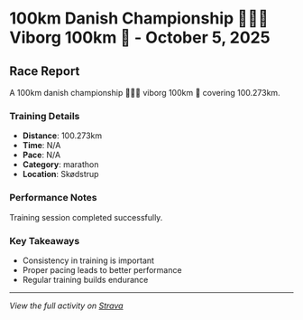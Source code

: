 # 100km Danish Championship 🏃🏼‍♂️ Viborg 100km 💪 - October 5, 2025

## Race Report

A 100km danish championship 🏃🏼‍♂️ viborg 100km 💪 covering 100.273km.

### Training Details

- **Distance**: 100.273km
- **Time**: N/A
- **Pace**: N/A
- **Category**: marathon
- **Location**: Skødstrup

### Performance Notes

Training session completed successfully.

### Key Takeaways

- Consistency in training is important
- Proper pacing leads to better performance
- Regular training builds endurance

---

_View the full activity on [Strava](https://www.strava.com/activities/14291867817)_
